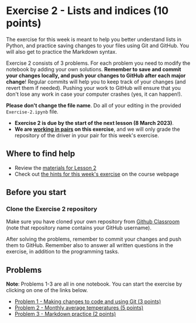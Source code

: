 # Exercise 2 - Lists and indices (10 points)

The exercise for this week is meant to help you better understand lists in Python, and practice saving changes to your files using Git and GitHub. You will also get to practice the Markdown syntax. 

Exercise 2 consists of 3 problems. For each problem you need to modify the notebook by adding your own solutions. **Remember to save and commit your changes locally, and push your changes to GitHub after each major change**! Regular commits will help you to keep track of your changes (and revert them if needed). Pushing your work to GitHub will ensure that you don't lose any work in case your computer crashes (yes, it can happen!).

**Please don't change the file name**. Do all of your editing in the provided `Exercise-2.ipynb` file. 

- **Exercise 2 is due by the start of the next lesson (8 March 2023)**.
- **We are [working in pairs](https://geo-python-upd.readthedocs.io/en/latest/lessons/L2/why-pairs.html) on this exercise**, and we will only grade the repository of the driver in your pair for this week's exercise.

## Where to find help

- Review the [materials for Lesson 2](https://geo-python-upd.readthedocs.io/en/latest/lessons/L2/overview.html)
- Check out [the hints for this week's exercise](https://geo-python-upd.readthedocs.io/en/latest/lessons/L2/exercise-2.html#exercise-2-hints) on the course webpage

## Before you start

### Clone the Exercise 2 repository

Make sure you have cloned your own repository from [Github Classroom](https://classroom.github.com/a/lidLTKiq) (note that repository name contains your GitHub username).

After solving the problems, remember to commit your changes and push them to GitHub.
Remember also to answer all written questions in the exercise, in addition to the programming tasks.

## Problems

**Note**: Problems 1-3 are all in one notebook. You can start the exercise by clicking on one of the links below.

 - [Problem 1 - Making changes to code and using Git (3 points)](Exercise-2.ipynb)
 - [Problem 2 - Monthly average temperatures (5 points)](Exercise-2.ipynb)
 - [Problem 3 - Markdown practice (2 points)](Exercise-2.ipynb)
